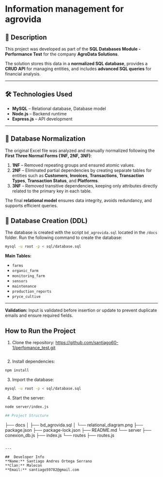 # Information management for agrovida

## 📌 Description
This project was developed as part of the **SQL Databases Module - Performance Test** for the company **AgroData Solutions**.  

The solution stores this data in a **normalized SQL database**, provides a **CRUD API** for managing entities, and includes **advanced SQL queries** for financial analysis.

---

## 🛠 Technologies Used
- **MySQL** – Relational database, Database model
- **Node.js** – Backend runtime
- **Express.js** – API development
---

## 📂 Database Normalization
The original Excel file was analyzed and manually normalized following the **First Three Normal Forms (1NF, 2NF, 3NF)**:

1. **1NF** – Removed repeating groups and ensured atomic values.
2. **2NF** – Eliminated partial dependencies by creating separate tables for entities such as **Customers**, **Invoices**, **Transactions**, **Transaction Types**, **Transaction Status**, and **Platforms**.
3. **3NF** – Removed transitive dependencies, keeping only attributes directly related to the primary key in each table.

The final **relational model** ensures data integrity, avoids redundancy, and supports efficient queries.



## 💾 Database Creation (DDL)
The database is created with the script `bd_agrovida.sql` located in the `/docs` folder.
Run the following command to create the database:

```bash
mysql -u root -p < sql/database.sql
```

**Main Tables:**
- `farms`
- `organic_farm`
- `monitoring_farm`
- `sensors`
- `maintenance`
- `production_reports`
- `pryce_cultive`

---

**Validation:** Input is validated before insertion or update to prevent duplicate emails and ensure required fields.

## How to Run the Project
1. Clone the repository: https://github.com/santiago60-1/perfomance_test.git
```bash

```
2. Install dependencies:
```bash
npm install
```
3. Import the database:
```bash
mysql -u root -p < sql/database.sql
```
4. Start the server:
```bash
node server/index.js

## Project Structure
```
├── docs
│   ├── bd_agrovida.sql
│   └── relational_diagram.png
├── package.json
├── package-lock.json
├── README.md
└── server
    ├── conexion_db.js
    ├── index.js
    └── routes
        ├── routes.js
```

---

##  Developer Info
**Name:** Santiago Andres Ortega Serrano  
**Clan:** Malecon
**Email:** santiago59782@gmail.com
